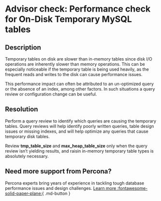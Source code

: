 # Advisor check: Performance check for On-Disk Temporary MySQL tables

## Description

Temporary tables on disk are slower than in-memory tables since disk I/O operations are inherently slower than memory operations. This can be especially noticeable if the temporary table is being used heavily, as the frequent reads and writes to the disk can cause performance issues. 

This performance impact can often be attributed to an un-optimized query or the absence of an index, among other factors. In such situations a query review or configuration change can be useful.

## Resolution

Perform a query review to identify which queries are causing the temporary tables.
Query reviews will help identify poorly written queries, table design issues or missing indexes, and will help optimize any queries that cause temporary disk tables.

Review **tmp_table_size** and **max_heap_table_size** only when the query review isn’t yielding results, and raisin in-memory temporary table types is absolutely necessary.

## Need more support from Percona?

Percona experts bring years of experience in tackling tough database performance issues and design challenges.
[Learn more :fontawesome-solid-paper-plane:](https://per.co.na/subscribe){ .md-button }
